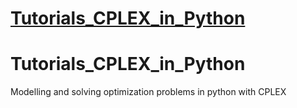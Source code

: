 # [Tutorials_CPLEX_in_Python](https://github.com/SiddharthaPaul/Tutorials_CPLEX_in_Python)

# Tutorials_CPLEX_in_Python
Modelling and solving optimization problems in python with CPLEX
